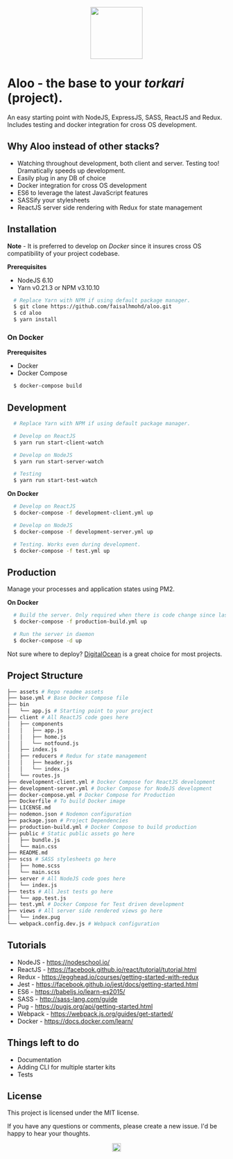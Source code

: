 <p align="center">
<img src="https://github.com/faisalhmohd/jhal-muri/raw/master/assets/logo.png" height="120" >
</p>

# Aloo - the base to your *torkari* (project).

An easy starting point with NodeJS, ExpressJS, SASS, ReactJS and Redux. Includes testing and docker integration for cross OS development.

## Why Aloo instead of other stacks?

- Watching throughout development, both client and server. Testing too! Dramatically speeds up development.
- Easily plug in any DB of choice
- Docker integration for cross OS development
- ES6 to leverage the latest JavaScript features
- SASSify your stylesheets
- ReactJS server side rendering with Redux for state management

## Installation

**Note** - It is preferred to develop on *Docker* since it insures cross OS compatibility of your project codebase.

**Prerequisites**
- NodeJS 6.10
- Yarn v0.21.3 or NPM v3.10.10

```bash
  # Replace Yarn with NPM if using default package manager.
  $ git clone https://github.com/faisalhmohd/aloo.git
  $ cd aloo
  $ yarn install
```

### On Docker

**Prerequisites**
- Docker
- Docker Compose

```bash
  $ docker-compose build
```

## Development

```bash
  # Replace Yarn with NPM if using default package manager.

  # Develop on ReactJS
  $ yarn run start-client-watch

  # Develop on NodeJS
  $ yarn run start-server-watch

  # Testing
  $ yarn run start-test-watch
```

**On Docker**

```bash
  # Develop on ReactJS
  $ docker-compose -f development-client.yml up

  # Develop on NodeJS
  $ docker-compose -f development-server.yml up

  # Testing. Works even during development.
  $ docker-compose -f test.yml up

```

## Production

Manage your processes and application states using PM2.

**On Docker**

```bash
  # Build the server. Only required when there is code change since last run.
  $ docker-compose -f production-build.yml up

  # Run the server in daemon
  $ docker-compose -d up

```

Not sure where to deploy? [DigitalOcean](http://www.digitalocean.com) is a great choice for most projects.

## Project Structure

```bash
├── assets # Repo readme assets
├── base.yml # Base Docker Compose file
├── bin
│   └── app.js # Starting point to your project
├── client # All ReactJS code goes here
│   ├── components
│   │   ├── app.js
│   │   ├── home.js
│   │   └── notfound.js
│   ├── index.js
│   ├── reducers # Redux for state management
│   │   ├── header.js
│   │   └── index.js
│   └── routes.js
├── development-client.yml # Docker Compose for ReactJS development
├── development-server.yml # Docker Compose for NodeJS development
├── docker-compose.yml # Docker Compose for Production
├── Dockerfile # To build Docker image
├── LICENSE.md
├── nodemon.json # Nodemon configuration
├── package.json # Project Dependencies
├── production-build.yml # Docker Compose to build production
├── public # Static public assets go here
│   ├── bundle.js
│   └── main.css
├── README.md
├── scss # SASS stylesheets go here
│   ├── home.scss
│   └── main.scss
├── server # All NodeJS code goes here
│   └── index.js
├── tests # All Jest tests go here
│   └── app.test.js
├── test.yml # Docker Compose for Test driven development
├── views # All server side rendered views go here
│   └── index.pug
└── webpack.config.dev.js # Webpack configuration
```

## Tutorials

- NodeJS - https://nodeschool.io/
- ReactJS - https://facebook.github.io/react/tutorial/tutorial.html
- Redux - https://egghead.io/courses/getting-started-with-redux
- Jest - https://facebook.github.io/jest/docs/getting-started.html
- ES6 - https://babeljs.io/learn-es2015/
- SASS - http://sass-lang.com/guide
- Pug - https://pugjs.org/api/getting-started.html
- Webpack - https://webpack.js.org/guides/get-started/
- Docker - https://docs.docker.com/learn/

## Things left to do

- Documentation
- Adding CLI for multiple starter kits
- Tests

## License

This project is licensed under the MIT license.

If you have any questions or comments, please create a new issue. I'd be happy to hear your thoughts.

<p align="center">
<img src="https://github.com/faisalhmohd/jhal-muri/raw/master/assets/bangladesh.jpg" height="20" style="max-width:100%;">
</p>
